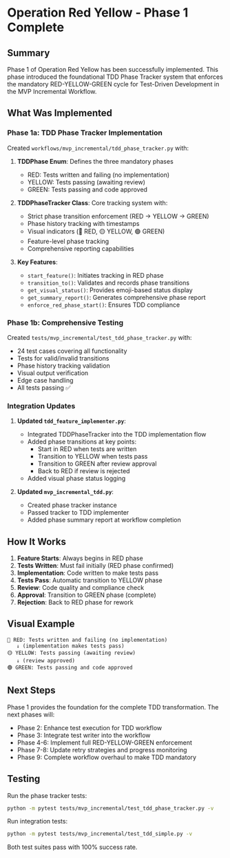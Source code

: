 # Operation Red Yellow - Phase 1 Complete

## Summary

Phase 1 of Operation Red Yellow has been successfully implemented. This phase introduced the foundational TDD Phase Tracker system that enforces the mandatory RED-YELLOW-GREEN cycle for Test-Driven Development in the MVP Incremental Workflow.

## What Was Implemented

### Phase 1a: TDD Phase Tracker Implementation
Created `workflows/mvp_incremental/tdd_phase_tracker.py` with:

1. **TDDPhase Enum**: Defines the three mandatory phases
   - RED: Tests written and failing (no implementation)
   - YELLOW: Tests passing (awaiting review)
   - GREEN: Tests passing and code approved

2. **TDDPhaseTracker Class**: Core tracking system with:
   - Strict phase transition enforcement (RED → YELLOW → GREEN)
   - Phase history tracking with timestamps
   - Visual indicators (🔴 RED, 🟡 YELLOW, 🟢 GREEN)
   - Feature-level phase tracking
   - Comprehensive reporting capabilities

3. **Key Features**:
   - `start_feature()`: Initiates tracking in RED phase
   - `transition_to()`: Validates and records phase transitions
   - `get_visual_status()`: Provides emoji-based status display
   - `get_summary_report()`: Generates comprehensive phase report
   - `enforce_red_phase_start()`: Ensures TDD compliance

### Phase 1b: Comprehensive Testing
Created `tests/mvp_incremental/test_tdd_phase_tracker.py` with:
- 24 test cases covering all functionality
- Tests for valid/invalid transitions
- Phase history tracking validation
- Visual output verification
- Edge case handling
- All tests passing ✅

### Integration Updates

1. **Updated `tdd_feature_implementer.py`**:
   - Integrated TDDPhaseTracker into the TDD implementation flow
   - Added phase transitions at key points:
     - Start in RED when tests are written
     - Transition to YELLOW when tests pass
     - Transition to GREEN after review approval
     - Back to RED if review is rejected
   - Added visual phase status logging

2. **Updated `mvp_incremental_tdd.py`**:
   - Created phase tracker instance
   - Passed tracker to TDD implementer
   - Added phase summary report at workflow completion

## How It Works

1. **Feature Starts**: Always begins in RED phase
2. **Tests Written**: Must fail initially (RED phase confirmed)
3. **Implementation**: Code written to make tests pass
4. **Tests Pass**: Automatic transition to YELLOW phase
5. **Review**: Code quality and compliance check
6. **Approval**: Transition to GREEN phase (complete)
7. **Rejection**: Back to RED phase for rework

## Visual Example

```
🔴 RED: Tests written and failing (no implementation)
   ↓ (implementation makes tests pass)
🟡 YELLOW: Tests passing (awaiting review)
   ↓ (review approved)
🟢 GREEN: Tests passing and code approved
```

## Next Steps

Phase 1 provides the foundation for the complete TDD transformation. The next phases will:
- Phase 2: Enhance test execution for TDD workflow
- Phase 3: Integrate test writer into the workflow
- Phase 4-6: Implement full RED-YELLOW-GREEN enforcement
- Phase 7-8: Update retry strategies and progress monitoring
- Phase 9: Complete workflow overhaul to make TDD mandatory

## Testing

Run the phase tracker tests:
```bash
python -m pytest tests/mvp_incremental/test_tdd_phase_tracker.py -v
```

Run integration tests:
```bash
python -m pytest tests/mvp_incremental/test_tdd_simple.py -v
```

Both test suites pass with 100% success rate.